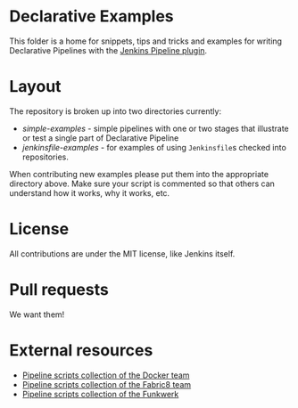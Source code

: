 # Declarative Examples

This folder is a home for snippets, tips and tricks and examples for writing Declarative Pipelines with the
[Jenkins Pipeline plugin](https://github.com/jenkinsci/workflow-plugin/blob/master/README.md).

# Layout

The repository is broken up into two directories currently:

* *simple-examples* - simple pipelines with one or two stages that illustrate or test a single part of Declarative Pipeline
* *jenkinsfile-examples* - for examples of using `Jenkinsfile`s checked into repositories.


When contributing new examples please put them into the appropriate directory above. Make sure your script is commented so that others can understand how it works, why it works, etc.

# License

All contributions are under the MIT license, like Jenkins itself.

# Pull requests

We want them!

# External resources

* [Pipeline scripts collection of the Docker team](https://github.com/docker/jenkins-pipeline-scripts)
* [Pipeline scripts collection of the Fabric8 team](https://github.com/fabric8io/jenkins-pipeline-library)
* [Pipeline scripts collection of the Funkwerk](https://github.com/funkwerk/jenkins-workflow)
